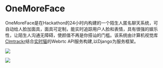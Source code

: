 # OneMoreFace

OneMoreFace是在Hackathon的24小时内构建的一个陌生人匿名聊天系统，可自动给人脸加面具，面具可定制，能实时追踪用户人脸和表情，具有很强的娱乐性，让陌生人沟通无障碍，使颜值不再是你搭讪的门槛。该系统由计算机视觉库[Clmtrackr](https://github.com/auduno/clmtrackr)结合[实时猫](https://shishimao.com/webrtc)的Webrtc API服务构建,以Django为服务框架。

![](http://jiecaogc.oss-cn-hangzhou.aliyuncs.com/7.pic_hd.jpg)

![](http://jiecaogc.oss-cn-hangzhou.aliyuncs.com/9.pic_hd.jpg)

